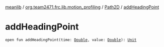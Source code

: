 [meanlib](../../index.md) / [org.team2471.frc.lib.motion_profiling](../index.md) / [Path2D](index.md) / [addHeadingPoint](./add-heading-point.md)

# addHeadingPoint

`open fun addHeadingPoint(time: `[`Double`](https://kotlinlang.org/api/latest/jvm/stdlib/kotlin/-double/index.html)`, value: `[`Double`](https://kotlinlang.org/api/latest/jvm/stdlib/kotlin/-double/index.html)`): `[`Unit`](https://kotlinlang.org/api/latest/jvm/stdlib/kotlin/-unit/index.html)